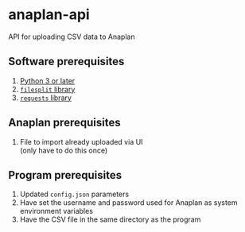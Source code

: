 # anaplan-api
API for uploading CSV data to Anaplan

## Software prerequisites
1. [Python 3 or later](https://www.python.org/downloads/)
2. [`filesplit` library](https://pypi.org/project/filesplit/)
3. [`requests` library](https://pypi.org/project/requests/)

## Anaplan prerequisites
1. File to import already uploaded via UI  
   (only have to do this once)

## Program prerequisites
1. Updated `config.json` parameters
2. Have set the username and password used for Anaplan as system environment variables
3. Have the CSV file in the same directory as the program
